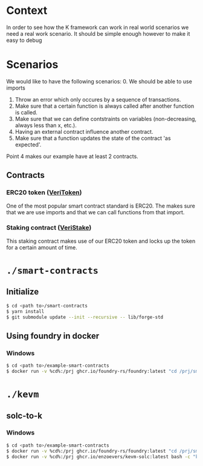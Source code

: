 # Context
In order to see how the K framework can work in real world scenarios we need a real work scenario. It should be simple enough however to make it easy to debug

# Scenarios
We would like to have the following scenarios:
0. We should be able to use imports
1. Throw an error which only occures by a sequence of transactions.
2. Make sure that a certain function is always called after another function is called.
3. Make sure that we can define contstraints on variables (non-decreasing, always less than x, etc.).
4. Having an external contract influence another contract.
5. Make sure that a function updates the state of the contract 'as expected'.

Point 4 makes our example have at least 2 contracts.

## Contracts
### ERC20 token ([VeriToken](./smart-contracts/src/VeriToken.sol))
One of the most popular smart contract standard is ERC20. The makes sure that we are use imports and that we can call functions from that import.

### Staking contract ([VeriStake](./smart-contracts/src/VeriToken.sol))
This staking contract makes use of our ERC20 token and locks up the token for a certain amount of time.

# `./smart-contracts`

## Initialize
```bash
$ cd <path to>/smart-contracts
$ yarn install
$ git submodule update --init --recursive -- lib/forge-std
```

## Using foundry in docker

### Windows
```bash
$ cd <path to>/example-smart-contracts
$ docker run -v %cd%:/prj ghcr.io/foundry-rs/foundry:latest "cd /prj/smart-contracts && forge test"
```

# `./kevm`

## solc-to-k

### Windows

```bash
$ cd <path to>/example-smart-contracts
$ docker run -v %cd%:/prj ghcr.io/foundry-rs/foundry:latest "cd /prj/smart-contracts && forge flatten --output ../flattened/VeriToken-flat.sol src/VeriToken.sol"
$ docker run -v %cd%:/prj ghcr.io/enzoevers/kevm-solc:latest bash -c "kevm solc-to-k /prj/flattened/VeriToken-flat.sol VeriToken > /prj/kevm/VeriToken-bin-runtime.k"
```